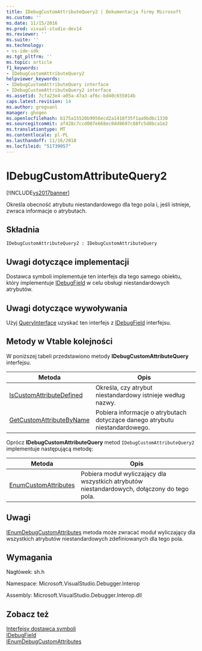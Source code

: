 ```yaml
---
title: IDebugCustomAttributeQuery2 | Dokumentacja firmy Microsoft
ms.custom: ''
ms.date: 11/15/2016
ms.prod: visual-studio-dev14
ms.reviewer: ''
ms.suite: ''
ms.technology:
- vs-ide-sdk
ms.tgt_pltfrm: ''
ms.topic: article
f1_keywords:
- IDebugCustomAttributeQuery2
helpviewer_keywords:
- IDebugCustomAttributeQuery interface
- IDebugCustomAttributeQuery2 interface
ms.assetid: 7cfa23e4-a05a-47a3-af6c-bd40c655014b
caps.latest.revision: 14
ms.author: gregvanl
manager: ghogen
ms.openlocfilehash: b175a15520b9956ecd2a1418f35f1aa9bdbc1330
ms.sourcegitcommit: af428c7ccd007e668ec0dd8697c88fc5d8bca1e2
ms.translationtype: MT
ms.contentlocale: pl-PL
ms.lasthandoff: 11/16/2018
ms.locfileid: "51739057"
---
```

# <a name="idebugcustomattributequery2"></a>IDebugCustomAttributeQuery2
[!INCLUDE[vs2017banner](../../../includes/vs2017banner.md)]

Określa obecność atrybutu niestandardowego dla tego pola i, jeśli istnieje, zwraca informacje o atrybutach.  
  
## <a name="syntax"></a>Składnia  
  
```  
IDebugCustomAttributeQuery2 : IDebugCustomAttributeQuery  
```  
  
## <a name="notes-for-implementers"></a>Uwagi dotyczące implementacji  
 Dostawca symboli implementuje ten interfejs dla tego samego obiektu, który implementuje [IDebugField](../../../extensibility/debugger/reference/idebugfield.md) w celu obsługi niestandardowych atrybutów.  
  
## <a name="notes-for-callers"></a>Uwagi dotyczące wywoływania  
 Użyj [QueryInterface](http://msdn.microsoft.com/library/62fce95e-aafa-4187-b50b-e6611b74c3b3) uzyskać ten interfejs z [IDebugField](../../../extensibility/debugger/reference/idebugfield.md) interfejsu.  
  
## <a name="methods-in-vtable-order"></a>Metody w Vtable kolejności  
 W poniższej tabeli przedstawiono metody **IDebugCustomAttributeQuery** interfejsu.  
  
|Metoda|Opis|  
|------------|-----------------|  
|[IsCustomAttributeDefined](../../../extensibility/debugger/reference/idebugcustomattributequery2-iscustomattributedefined.md)|Określa, czy atrybut niestandardowy istnieje według nazwy.|  
|[GetCustomAttributeByName](../../../extensibility/debugger/reference/idebugcustomattributequery2-getcustomattributebyname.md)|Pobiera informacje o atrybutach dotyczące danego atrybutu niestandardowego.|  
  
 Oprócz **IDebugCustomAttributeQuery** metod `IDebugCustomAttributeQuery2` implementuje następującą metodę:  
  
|Metoda|Opis|  
|------------|-----------------|  
|[EnumCustomAttributes](../../../extensibility/debugger/reference/idebugcustomattributequery2-enumcustomattributes.md)|Pobiera moduł wyliczający dla wszystkich atrybutów niestandardowych, dołączony do tego pola.|  
  
## <a name="remarks"></a>Uwagi  
 [IEnumDebugCustomAttributes](../../../extensibility/debugger/reference/ienumdebugcustomattributes.md) metoda może zwracać moduł wyliczający dla wszystkich atrybutów niestandardowych zdefiniowanych dla tego pola.  
  
## <a name="requirements"></a>Wymagania  
 Nagłówek: sh.h  
  
 Namespace: Microsoft.VisualStudio.Debugger.Interop  
  
 Assembly: Microsoft.VisualStudio.Debugger.Interop.dll  
  
## <a name="see-also"></a>Zobacz też  
 [Interfejsy dostawca symboli](../../../extensibility/debugger/reference/symbol-provider-interfaces.md)   
 [IDebugField](../../../extensibility/debugger/reference/idebugfield.md)   
 [IEnumDebugCustomAttributes](../../../extensibility/debugger/reference/ienumdebugcustomattributes.md)

